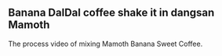## Banana DalDal coffee shake it in dangsan Mamoth
The process video of mixing Mamoth Banana Sweet Coffee.